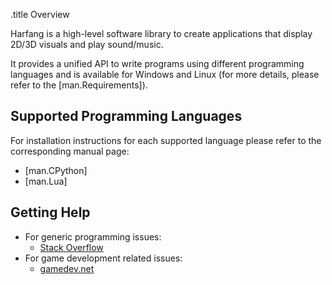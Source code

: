 .title Overview

Harfang is a high-level software library to create applications that display 2D/3D visuals and play sound/music.

It provides a unified API to write programs using different programming languages and is available for Windows and Linux (for more details, please refer to the [man.Requirements]).

## Supported Programming Languages

For installation instructions for each supported language please refer to the corresponding manual page:

* [man.CPython]
* [man.Lua]

## Getting Help

* For generic programming issues:
	- [Stack Overflow](http://stackoverflow.com/)
* For game development related issues:
	- [gamedev.net](http://www.gamedev.net)
